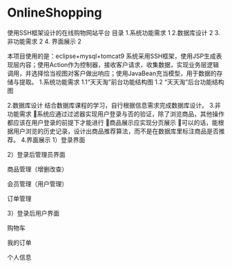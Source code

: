 # OnlineShopping
使用SSH框架设计的在线购物网站平台
目录
1.系统功能需求	1
2.数据库设计	2
3.非功能需求	2
4. 界面展示	2

本项目使用的是：eclipse+mysql+tomcat9
系统采用SSH框架，使用JSP生成表现层内容；使用Action作为控制器，接收客户请求，收集数据，实现业务层逻辑调用，并选择恰当视图对客户做出响应；使用JavaBean充当模型，用于数据的存储与提取。
1.系统功能需求
1.1“天天淘”前台功能结构图
1.2 “天天淘”后台功能结构图


2.数据库设计
	结合数据库课程的学习，自行根据信息需求完成数据库设计。
3.非功能需求
系统应通过过滤器实现用户登录与否的验证，除了浏览商品，其他操作都应该在用户登录的前提下才能进行
商品展示应实现分页展示
可以的话，能根据用户浏览的历史记录，设计出商品推荐算法，而不是在数据库里标注商品是否推荐。
4.界面展示
1）登录界面



2）登录后管理员界面

商品管理（增删改查）


会员管理（用户管理）

订单管理


3）登录后用户界面


购物车

我的订单

个人信息
